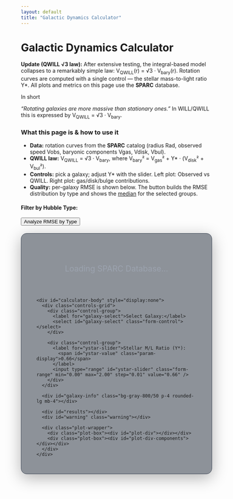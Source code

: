 ```yaml
---
layout: default
title: "Galactic Dynamics Calculator"
---
```


<div class="markdown-content py-8">
  <h1 class="text-4xl font-extrabold tracking-tight">Galactic Dynamics Calculator</h1>

  <p class="mt-4 text-lg text-gray-400">
    <b>Update (QWILL √3 law):</b> After extensive testing, the integral-based model collapses to a remarkably simple law:
    <span class="font-mono">V<sub>QWILL</sub>(r) = √3 · V<sub>bary</sub>(r)</span>.
    Rotation curves are computed with a single control — the stellar mass-to-light ratio <span class="font-mono">Υ*</span>.
    <span class="block mt-2">All plots and metrics on this page use the <b>SPARC</b> database.</span>
  </p>

  <div class="rounded-xl p-4 mt-4 border border-gray-700 bg-gray-800/40">
    <p class="text-gray-200 font-semibold">In short</p>
    <p class="text-gray-200"><em>“Rotating galaxies are more massive than stationary ones.”</em> In WILL/QWILL this is expressed by <span class="font-mono">V<sub>QWILL</sub> = √3 · V<sub>bary</sub></span>.</p>
  </div>

  <div class="mt-6 text-gray-300 leading-relaxed" id="howto">
    <h3 class="text-xl font-bold mb-2">What this page is & how to use it</h3>
    <ul class="list-disc pl-6 space-y-1">
      <li><b>Data:</b> rotation curves from the <b>SPARC</b> catalog (radius <span class="font-mono">Rad</span>, observed speed <span class="font-mono">Vobs</span>, baryonic components <span class="font-mono">Vgas</span>, <span class="font-mono">Vdisk</span>, <span class="font-mono">Vbul</span>).</li>
      <li><b>QWILL law:</b> <span class="font-mono">V<sub>QWILL</sub> = √3 · V<sub>bary</sub></span>, where <span class="font-mono">V<sub>bary</sub>² = V<sub>gas</sub>² + Υ* · (V<sub>disk</sub>² + V<sub>bul</sub>²)</span>.</li>
      <li><b>Controls:</b> pick a galaxy; adjust <span class="font-mono">Υ*</span> with the slider. Left plot: Observed vs QWILL. Right plot: gas/disk/bulge contributions.</li>
      <li><b>Quality:</b> per-galaxy RMSE is shown below. The button builds the RMSE distribution by type and shows the <u>median</u> for the selected groups.</li>
    </ul>
  </div>

  <div id="overall-median-inline" class="mt-4 text-cyan-200 font-semibold"></div>

  <div id="type-filter" class="bg-gray-800/50 p-4 rounded-lg mb-4">
    <h4 class="text-lg font-bold text-gray-200 mb-2">Filter by Hubble Type:</h4>
    <div id="type-checkboxes" class="flex flex-wrap gap-4 text-gray-300"></div>
    <button id="analyze-types-btn" class="mt-4 px-4 py-2 bg-blue-600 text-white rounded">Analyze RMSE by Type</button>
  </div>

  <div id="type-plot" class="bg-gray-800/50 p-4 rounded-lg mb-4" style="display:none">
    <div id="overall-median" class="text-gray-200 font-semibold mb-3"></div>
    <div id="rmse-histogram"></div>
  </div>

  <div class="calculator-container bg-gray-800/50 p-6 rounded-lg">
    <div id="loader">Loading SPARC Database...</div>

    <div id="calculator-body" style="display:none">
      <div class="controls-grid">
        <div class="control-group">
          <label for="galaxy-select">Select Galaxy:</label>
          <select id="galaxy-select" class="form-control"></select>
        </div>

        <div class="control-group">
          <label for="ystar-slider">Stellar M/L Ratio (Υ*):
            <span id="ystar-value" class="param-display">0.66</span>
          </label>
          <input type="range" id="ystar-slider" class="form-range" min="0.00" max="2.00" step="0.01" value="0.66" />
        </div>
      </div>

      <div id="galaxy-info" class="bg-gray-800/50 p-4 rounded-lg mb-4"></div>

      <div id="results"></div>
      <div id="warning" class="warning"></div>

      <div class="plot-wrapper">
        <div class="plot-box"><div id="plot-div"></div></div>
        <div class="plot-box"><div id="plot-div-components"></div></div>
      </div>
    </div>
  </div>
</div>

<script src="https://cdn.tailwindcss.com"></script>
<script src="https://cdn.plot.ly/plotly-2.32.0.min.js"></script>

<style>
  .calculator-container{background-color:rgba(31,41,55,.5);border-radius:15px;padding:30px 40px;margin:20px auto;box-shadow:0 10px 40px rgba(0,0,0,.3);border:1px solid #374151;max-width:1000px}
  .controls-grid{display:grid;grid-template-columns:repeat(auto-fit,minmax(280px,1fr));gap:25px;margin-bottom:20px}
  .control-group{display:flex;flex-direction:column}
  .control-group label{margin-bottom:10px;font-weight:600;color:#d1d5db}
  .form-control,.form-range{width:100%;padding:10px;border-radius:5px;border:1px solid #4b5563;background-color:#374151;color:#d1d5db;box-sizing:border-box}
  .param-display{font-weight:700;color:#67e8f9}
  #results{text-align:center;font-size:1.25em;font-weight:700;margin:20px 0 25px;color:#d1d5db;padding:15px;background:#374151;border-radius:8px}
  #warning{text-align:center;color:#f87171;font-weight:700;margin-top:10px}
  .plot-wrapper{display:flex;flex-wrap:wrap;gap:20px;margin-top:25px;padding-top:25px;border-top:1px solid #4b5563;justify-content:center}
  .plot-box{flex:1 1 45%;min-width:350px;max-width:600px;height:500px;border-radius:8px;background:#1f2937;position:relative}
  #loader{text-align:center;font-size:1.5em;padding:50px;color:#9ca3af}
</style>

<script>
  /* ---------- CONFIG (explicit columns; no autodetect) ---------- */
  const RAW_BASE = "https://raw.githubusercontent.com/AntonRize/WILL/main/SPARC%20DATA/";
  const URL_TABLE1 = RAW_BASE + "table1.dat";
  const URL_TABLE2 = RAW_BASE + "table2.dat";

  /* ---------- GLOBALS ---------- */
  let galaxyData = {};   // per galaxy: [{Name,Dist,Rad,Vobs,Vobs_err,Vgas,Vdisk,Vbul}, ...]
  let galaxyMeta = {};   // per galaxy: metadata from table1
  let distinctTypes = []; // dynamically discovered (mapped to human labels)
  const defaultValues = { yStar: 0.66 };
  // Hubble-type labels (SPARC mapping 0..11)
  const hubbleTypes = ["S0","Sa","Sab","Sb","Sbc","Sc","Scd","Sd","Sdm","Sm","Im","BCD"];

  /* ---------- DOM ---------- */
  const loader=document.getElementById("loader");
  const bodyEl=document.getElementById("calculator-body");
  const galaxySelect=document.getElementById("galaxy-select");
  const ystarSlider=document.getElementById("ystar-slider");
  const ystarValueSpan=document.getElementById("ystar-value");
  const resultsDiv=document.getElementById("results");
  const plotDiv=document.getElementById("plot-div");
  const plotDivComponents=document.getElementById("plot-div-components");
  const galaxyInfoDiv=document.getElementById("galaxy-info");

  /* ---------- LOAD DATA ---------- */
  async function loadData(){
    try{
      if(!window.Plotly){
        throw new Error("Plotly failed to load. Check CDN URL.");
      }

      const [t1Res,t2Res]=await Promise.all([fetch(URL_TABLE1),fetch(URL_TABLE2)]);
      if(!t1Res.ok||!t2Res.ok) throw new Error("Failed to fetch SPARC tables.");

      const t1Text=await t1Res.text();
      const t2Text=await t2Res.text();

      // table1.dat (fixed-width name + space-separated columns)
      const typeSet = new Set();
      t1Text.trim().split("\n").forEach(line=>{
        if(line.startsWith("#")) return;
        const name=line.substring(0,11).trim();
        const rest=line.substring(11).trim().split(/\s+/);
        if(rest.length<18) return;
        const typeRaw = rest[0];
        const typeId = Number.isFinite(parseInt(typeRaw,10)) ? parseInt(typeRaw,10) : null;
        const typeLabel = (typeId!==null && hubbleTypes[typeId]!==undefined) ? hubbleTypes[typeId] : String(typeRaw);
        typeSet.add(typeLabel);
        galaxyMeta[name]={
          Name:name,
          TypeRaw:typeRaw,
          TypeId:typeId,
          TypeLabel:typeLabel,
          Dist:+rest[1], Dist_err:+rest[2], f_Dist:+rest[3],
          Inc:+rest[4], Inc_err:+rest[5], L36:+rest[6], L36_err:+rest[7], Reff:+rest[8],
          SBeff:+rest[9], Rdisk:+rest[10], SBdisk:+rest[11], MHI:+rest[12], RHI:+rest[13],
          Vflat:+rest[14], Vflat_err:+rest[15], Qual:+rest[16], Ref:rest[17]
        };
      });
      distinctTypes = Array.from(typeSet).sort();

      // table2.dat (explicit columns)
      t2Text.trim().split("\n").forEach(line=>{
        if(line.startsWith("#")) return;
        const p=line.trim().split(/\s+/);
        if(p.length<8) return;
        const row={ Name:p[0], Dist:+p[1], Rad:+p[2], Vobs:+p[3], Vobs_err:+p[4], Vgas:+p[5], Vdisk:+p[6], Vbul:+p[7] };
        (galaxyData[row.Name] ||= []).push(row);
      });

      // populate selector
      Object.keys(galaxyData).sort().forEach(name=>{
        if(galaxyData[name].length<3) return;
        const opt=document.createElement("option");
        opt.value=name; opt.textContent=name; galaxySelect.appendChild(opt);
      });

      // dynamic type checkboxes
      initGalaxyTypeCheckboxes();

      loader.style.display="none"; bodyEl.style.display="block";
      galaxySelect.selectedIndex=0;
      ystarSlider.value = defaultValues.yStar; ystarValueSpan.textContent = Number(defaultValues.yStar).toFixed(2);
      updateGalaxyInfo();
      updateAll();
      selfTest(); // run lightweight self-tests in console
    }catch(err){
      loader.textContent = "Error loading data.";
      console.error(err);
    }
  }

  /* ---------- PHYSICS: QWILL √3 ---------- */
  function seriesQWILL(galaxyName, yStar){
    // Match Python script behavior: fill missing baryonic components with 0; keep rows if Vobs is valid.
    const data = (galaxyData[galaxyName]||[]).slice().sort((a,b)=>a.Rad-b.Rad);

    const r = [], Vobs = [], Vbary = [], Vq = [];
    const Vgas_comp = [], Vdisk_scaled = [], Vbulge_scaled = [];

    for(const d of data){
      const vo = (Number.isFinite(d.Vobs) && d.Vobs >= 0) ? d.Vobs : NaN; // drop only if Vobs invalid
      if(!Number.isFinite(vo)) continue;

      const vg = Number.isFinite(d.Vgas)  && d.Vgas  > 0 ? d.Vgas  : 0;
      const vd = Number.isFinite(d.Vdisk) && d.Vdisk > 0 ? d.Vdisk : 0;
      const vb = Number.isFinite(d.Vbul)  && d.Vbul  > 0 ? d.Vbul  : 0;

      const vbary2 = vg*vg + yStar * (vd*vd + vb*vb);
      const vbary  = Math.sqrt(Math.max(0, vbary2));
      const vq     = Math.sqrt(3) * vbary;

      r.push(d.Rad);
      Vobs.push(vo);
      Vbary.push(vbary);
      Vq.push(vq);
      Vgas_comp.push(vg);
      Vdisk_scaled.push(Math.sqrt(yStar) * vd);
      Vbulge_scaled.push(Math.sqrt(yStar) * vb);
    }

    return { r, Vobs, Vbary, Vq, components: { Vgas: Vgas_comp, Vdisk_scaled, Vbulge_scaled } };
  }

  function rmse(obs, pred){
    const n = Math.min(obs.length, pred.length);
    if(n===0) return NaN;
    let s = 0, k = 0;
    for(let i=0;i<n;i++){
      const a = obs[i], b = pred[i];
      if(Number.isFinite(a) && Number.isFinite(b)){
        s += (a-b)**2;
        k++;
      }
    }
    return (k>0) ? Math.sqrt(s/k) : NaN;
  }

  /* ---------- COLOR UTILS (blue → red) ---------- */
  function blueRedColor(v, vmin, vmax){
    if(!isFinite(v) || !isFinite(vmin) || !isFinite(vmax) || vmax<=vmin) return "rgb(128,128,128)";
    const t = (v - vmin) / (vmax - vmin); // 0..1
    const r = 59 + (239-59)*t;
    const g = 130 + (68-130)*t;
    const b = 246 + (68-246)*t;
    return `rgb(${Math.round(r)},${Math.round(g)},${Math.round(b)})`;
  }

  /* ---------- UPDATE UI & PLOTS ---------- */
  function computeOverallMedianRMSE(yStar){
    const values=[];
    for(const name in galaxyData){
      const S=seriesQWILL(name,yStar);
      if(S.Vobs.length===S.Vq.length && S.Vobs.length>0) values.push(rmse(S.Vobs,S.Vq));
    }
    if(!values.length) return NaN;
    const sorted=values.slice().sort((a,b)=>a-b);
    const mid=Math.floor(sorted.length/2);
    return (sorted.length%2===0) ? (sorted[mid-1]+sorted[mid])/2 : sorted[mid];
  }

  function updateOverallMedianInline(){
    const yStar=(+ystarSlider.value || defaultValues.yStar);
    const med=computeOverallMedianRMSE(yStar);
    const el=document.getElementById("overall-median-inline");
    if(Number.isFinite(med)){
      el.innerHTML = `Overall <b>Median RMSE</b> (all types, Υ*=${yStar.toFixed(2)}): <b>${med.toFixed(2)} km/s</b>`;
    } else {
      el.textContent = "";
    }
  }

  function updateAll(){
    const name=galaxySelect.value; if(!name) return;
    const yStar = (+ystarSlider.value || defaultValues.yStar);
    ystarValueSpan.textContent = yStar.toFixed(2);

    const S = seriesQWILL(name,yStar);
    const R = rmse(S.Vobs,S.Vq);
    resultsDiv.textContent = `RMSE: ${isFinite(R)?R.toFixed(2):"—"} km/s`;

    // inline overall median (all galaxies)
    updateOverallMedianInline();

    const ymax = Math.max(1, ...S.Vobs, ...S.Vq);
    const layoutBase = {
      xaxis:{ title:"r (kpc)", color:"#d1d5db", gridcolor:"#4b5563" },
      yaxis:{ title:"Velocity (km/s)", color:"#d1d5db", gridcolor:"#4b5563", range:[0, ymax*1.1] },
      legend:{ orientation:"h", bgcolor:"rgba(31,41,55,0.9)", font:{color:"#d1d5db"} },
      margin:{ l:60, r:30, b:50, t:60 },
      paper_bgcolor:"transparent", plot_bgcolor:"#1f2937", font:{ color:"#d1d5db" }
    };

    Plotly.react(
      plotDiv,
      [
        { x:S.r, y:S.Vobs, mode:"markers", name:"Observed", marker:{ color:"#d1d5db", size:8 }},
        { x:S.r, y:S.Vbary, mode:"lines", name:"Baryonic", line:{ color:"#9ca3af", dash:"dash" }},
        { x:S.r, y:S.Vq,    mode:"lines", name:"QWILL = √3·V_bary", line:{ color:"#67e8f9", width:4 }}
      ],
      { ...layoutBase, title:`Rotation Curve for ${name}` }
    );

    Plotly.react(
      plotDivComponents,
      [
        { x:S.r, y:S.Vobs,                     mode:"markers", name:"Observed", marker:{ color:"#9ca3af", size:6, symbol:"circle-open" }},
        { x:S.r, y:S.components.Vgas,          mode:"lines",   name:"Gas",       line:{ color:"#10b981" }},
        { x:S.r, y:S.components.Vdisk_scaled,  mode:"lines",   name:"Disk × Υ*", line:{ color:"#3b82f6" }},
        { x:S.r, y:S.components.Vbulge_scaled, mode:"lines",   name:"Bulge × Υ*",line:{ color:"#f59e0b" }}
      ],
      { ...layoutBase, title:`Baryonic Components for ${name}` }
    );
  }

  function updateGalaxyInfo(){
    const meta=galaxyMeta[galaxySelect.value]; if(!meta){ galaxyInfoDiv.textContent=""; return; }
    const hubbleLabel = (meta.TypeLabel!==undefined) ? meta.TypeLabel : ( (Number.isFinite(parseInt(meta.TypeRaw,10)) && hubbleTypes[parseInt(meta.TypeRaw,10)]!==undefined) ? hubbleTypes[parseInt(meta.TypeRaw,10)] : String(meta.TypeRaw) );
    galaxyInfoDiv.innerHTML = `
      <p><strong>Type:</strong> ${hubbleLabel} <span class="opacity-60">(code ${meta.TypeRaw})</span></p>
      <p><strong>Distance:</strong> ${meta.Dist.toFixed(2)} ± ${meta.Dist_err.toFixed(2)} Mpc (code ${meta.f_Dist})</p>
      <p><strong>Inclination:</strong> ${meta.Inc.toFixed(1)}° ± ${meta.Inc_err.toFixed(1)}°</p>
      <p><strong>Total Luminosity:</strong> ${meta.L36.toFixed(3)} ± ${meta.L36_err.toFixed(3)} G&nbsp;L☉</p>
      <p><strong>V_flat:</strong> ${meta.Vflat.toFixed(1)} ± ${meta.Vflat_err.toFixed(1)} km/s</p>
      <p><strong>RC Quality:</strong> ${meta.Qual}</p>`;
  }

  /* ---------- TYPE UI (dynamic from dataset) ---------- */
  function initGalaxyTypeCheckboxes(){
    const container=document.getElementById("type-checkboxes");
    container.innerHTML = "";
    distinctTypes.forEach(labelName=>{
      const id = `type_${labelName.replace(/[^a-zA-Z0-9_-]/g,'_')}`;
      const wrap=document.createElement("label");
      wrap.className="flex items-center space-x-2";
      wrap.htmlFor = id;
      wrap.innerHTML = `<input id="${id}" type="checkbox" value="${labelName}" checked /> <span>${labelName}</span>`;
      container.appendChild(wrap);
    });
  }

  // pure helper to prepare histogram data (testable)
  function buildHistogramData(rmseValues, vInitValues, bins){
    const N = rmseValues.length; if(!N) return null;
    const B = bins || 20;
    const minRMSE = Math.min(...rmseValues);
    const maxRMSE = Math.max(...rmseValues);
    const binWidth = (maxRMSE - minRMSE) / B || 1;

    const counts = new Array(B).fill(0);
    const sumInit = new Array(B).fill(0);

    for(let i=0;i<N;i++){
      let idx = Math.floor((rmseValues[i]-minRMSE)/binWidth);
      if(idx===B) idx = B-1;
      if(idx<0) idx=0; if(idx>=B) idx=B-1;
      counts[idx] += 1;
      const vi = Number.isFinite(vInitValues[i]) ? vInitValues[i] : 0;
      sumInit[idx] += vi;
    }

    const avgInit = counts.map((c,i)=> c>0 ? sumInit[i]/c : 0);
    const minInit = Math.min(...avgInit.filter(x=>isFinite(x)));
    const maxInit = Math.max(...avgInit.filter(x=>isFinite(x)));

    const binEdges = Array.from({length: B+1}, (_,i)=> minRMSE + i*binWidth);
    const binCenters = Array.from({length: B}, (_,i)=> (binEdges[i]+binEdges[i+1])/2);

    return {counts, avgInit, minInit, maxInit, binCenters, binWidth};
  }

  function analyzeSelectedTypes(){
    const selected = Array.from(document.querySelectorAll("#type-checkboxes input:checked")).map(cb=>cb.value);
    if(!selected.length){ alert("Select at least one galaxy type first."); return; }

    const yStar=+ystarSlider.value || defaultValues.yStar;
    const rmseValues=[];
    const vInitValues=[]; // initial observed velocity per galaxy

    for(const name in galaxyData){
      const meta=galaxyMeta[name]; if(!meta) continue;
      const labelName = (meta.TypeLabel!==undefined) ? meta.TypeLabel : ( (Number.isFinite(parseInt(meta.TypeRaw,10)) && hubbleTypes[parseInt(meta.TypeRaw,10)]!==undefined) ? hubbleTypes[parseInt(meta.TypeRaw,10)] : String(meta.TypeRaw) );
      if(!selected.includes(labelName)) continue;

      const S=seriesQWILL(name,yStar);
      if(S.Vobs.length===S.Vq.length && S.Vobs.length>0){
        rmseValues.push(rmse(S.Vobs,S.Vq));
        vInitValues.push(S.Vobs[0]);
      }
    }
    if(!rmseValues.length){ alert("No galaxies matched the selected types."); return; }

    const N = rmseValues.length;
    const sorted = rmseValues.slice().sort((a,b)=>a-b);
    const mid = Math.floor(N/2);
    const median = (N%2===0) ? (sorted[mid-1]+sorted[mid])/2 : sorted[mid];

    // Headline (median only)
    const headline = `Types: <b>${selected.join(", ")}</b> — N = ${N} — <b>Median RMSE = ${median.toFixed(2)} km/s</b>`;
    document.getElementById("overall-median").innerHTML = headline + `<div class="opacity-70 text-sm">Bar color encodes initial observed velocity: blue → red</div>`;

    // --- Build histogram data (testable helper) ---
    const H = buildHistogramData(rmseValues, vInitValues, 20);
    const colors = H.avgInit.map(v => blueRedColor(v, H.minInit, H.maxInit));

    const trace = {
      type: "bar",
      x: H.binCenters,
      y: H.counts,
      marker: { color: colors, line: { color: "#111827", width: 1 } },
      width: H.binWidth*0.95,
      hovertemplate: "RMSE bin: %{x:.2f}±"+(H.binWidth/2).toFixed(2)+"<br>Count: %{y}<br>Avg V₀: "+"%{customdata:.1f}"+" km/s<extra></extra>",
      customdata: H.avgInit
    };

    // vertical colorbar (blue→red) calibrated to initial velocity
    const colorscaleBR = [ [0, "rgb(59,130,246)"], [1, "rgb(239,68,68)"] ];
    const ticks = [H.minInit, (2*H.minInit+H.maxInit)/3, (H.minInit+2*H.maxInit)/3, H.maxInit].map(v=>Math.round(v*10)/10);
    const dummy = {
      type: "heatmap",
      z: [[H.minInit, H.maxInit]],
      colorscale: colorscaleBR,
      showscale: true,
      opacity: 0,
      colorbar: { title:{text:"Initial V₀ (km/s)",side:"right"}, thickness:16, len:0.8, y:0.5, tickvals:ticks, ticktext:ticks.map(String) }
    };

    const layoutHist = {
      title: ".",
      xaxis:{ title:"RMSE (km/s)", color:"#d1d5db", gridcolor:"#4b5563" },
      yaxis:{ title:"Number of Galaxies", color:"#d1d5db", gridcolor:"#4b5563" },
      font:{ color:"#d1d5db" }, paper_bgcolor:"transparent", plot_bgcolor:"#1f2937",
      margin:{ l:60,r:30,t:60,b:60 }
    };

    Plotly.newPlot("rmse-histogram", [trace, dummy], layoutHist);
    document.getElementById("type-plot").style.display="block";
  }

  /* ---------- LIGHTWEIGHT SELF-TESTS (console only) ---------- */
  function selfTest(){
    try{
      console.group("QWILL self-tests");
      // Test 1: RMSE zero on identical arrays
      console.assert(rmse([1,2,3],[1,2,3]) === 0, "RMSE identical should be 0");
      // Test 2: RMSE ignores NaN/inf pairs
      const r2 = rmse([1,NaN,3],[1,5,3]);
      console.assert(r2 === 0, "RMSE should ignore NaN pairs and be 0 for the valid ones");
      // Test 3: seriesQWILL treats negative components as 0 (keeps the row)
      galaxyData.__mock__ = [
        {Rad:1,Vobs:10,Vgas:6,Vdisk:8,Vbul:0},
        {Rad:2,Vobs:20,Vgas:-999,Vdisk:8,Vbul:0},
        {Rad:3,Vobs:30,Vgas:10,Vdisk:0,Vbul:0}
      ];
      const S = seriesQWILL("__mock__", 0.66);
      console.assert(S.r.length===3 && S.Vobs.length===3, "series should keep all rows with valid Vobs");
      console.assert(S.components.Vgas[1]===0, "missing gas should be treated as 0");
      console.assert(Math.abs(S.Vq[0] - Math.sqrt(3)*S.Vbary[0])<1e-9, "QWILL = √3·V_bary holds");
      // Test 4: RMSE on shifted arrays should equal shift magnitude
      const r4 = rmse([10,20,30],[11,21,31]);
      console.assert(Math.abs(r4-1)<1e-12, "RMSE of +1 shift should be 1");
      // Test 5: Color mapping edge case (flat range)
      console.assert(blueRedColor(5,5,5)==="rgb(128,128,128)", "Flat v-range should yield gray");
      // Test 6: One-point galaxy sanity for seriesQWILL
      galaxyData.__one__ = [{Rad:1,Vobs:10,Vgas:3,Vdisk:4,Vbul:0}];
      const S1 = seriesQWILL("__one__", 0.66);
      const vb2 = 3*3 + 0.66*(4*4 + 0*0);
      console.assert(Math.abs(S1.Vbary[0]-Math.sqrt(vb2))<1e-12, "Vbary formula matches");
      // Test 7: histogram helper returns consistent lengths
      const H = buildHistogramData([10,20,30,40],[5,6,7,8],4);
      console.assert(H && H.counts.length===4 && H.avgInit.length===4, "histogram helper produces 4 bins");
      delete galaxyData.__one__;
      delete galaxyData.__mock__;
      console.groupEnd();
    }catch(e){
      console.error("Self-test failed:", e);
    }
  }

  /* ---------- LISTENERS & INIT ---------- */
  document.addEventListener("DOMContentLoaded", ()=>{
    loadData();
    document.getElementById("analyze-types-btn").addEventListener("click", analyzeSelectedTypes);
    document.getElementById("galaxy-select").addEventListener("change", ()=>{ updateGalaxyInfo(); updateAll(); });
    document.getElementById("ystar-slider").addEventListener("input", ()=>{ updateAll(); });
  });
</script>
